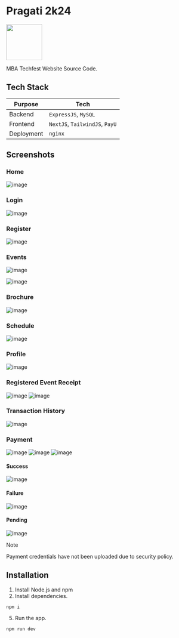 # Pragati 2k24

<img src="https://github.com/Ashrockzzz2003/pragati24_web/assets/90165751/0869ceee-4c81-4e40-94f1-cf72c0e95d78" style="height: 96px;" />

MBA Techfest Website Source Code.

## Tech Stack

<!-- [Link to BackEnd GitHub Repository](https://github.com/Ashrockzzz2003/pragati_backend_2024) -->

| Purpose | Tech |
| --- | --- |
| Backend | `ExpressJS`, `MySQL` |
| Frontend | `NextJS`, `TailwindJS`, `PayU` |
| Deployment | `nginx` |

## Screenshots

### Home

![image](https://github.com/Ashrockzzz2003/pragati24_web/assets/90165751/0517b366-5ac0-41d3-bc29-640352a8e7c7)

### Login

![image](https://github.com/Ashrockzzz2003/pragati24_web/assets/90165751/1bbcd34f-4fff-4626-b188-1f66604fa243)

### Register

![image](https://github.com/Ashrockzzz2003/pragati24_web/assets/90165751/21f388aa-702a-4942-9495-6b2712877afd)

### Events

![image](https://github.com/Ashrockzzz2003/pragati24_web/assets/90165751/966ed6bb-5c7c-4e3f-8155-77c0b89a73e5)

![image](https://github.com/Ashrockzzz2003/pragati24_web/assets/90165751/a8efdeda-0bff-41bf-acba-8e765edb9574)

### Brochure

![image](https://github.com/Ashrockzzz2003/pragati24_web/assets/90165751/7875bc03-cfa6-4494-a055-22b94a8236b3)

### Schedule

![image](https://github.com/Ashrockzzz2003/pragati24_web/assets/90165751/e66e2ddb-deed-4013-8cd1-9e0b79e4f473)

### Profile

![image](https://github.com/Ashrockzzz2003/pragati24_web/assets/90165751/7fafca54-5ebf-4893-9203-dd489ef6baa3)

### Registered Event Receipt

![image](https://github.com/Ashrockzzz2003/pragati24_web/assets/90165751/57592bde-9cda-4e9f-8375-b6f26adb8f75)
![image](https://github.com/Ashrockzzz2003/pragati24_web/assets/90165751/0279e307-f206-41b9-9953-2e91832b1842)

### Transaction History

![image](https://github.com/Ashrockzzz2003/pragati24_web/assets/90165751/e8f59290-6e90-4963-adce-57676ad2e448)

### Payment

![image](https://github.com/Ashrockzzz2003/pragati24_web/assets/90165751/edea2b39-2f2c-4d33-ba1d-806d54009943)
![image](https://github.com/Ashrockzzz2003/pragati24_web/assets/90165751/c780adc1-0b83-411e-8439-963786b8e3f1)
![image](https://github.com/Ashrockzzz2003/pragati24_web/assets/90165751/aa3c3c8e-5f5a-4739-ab76-8ff53557f0df)

#### Success

![image](https://github.com/Ashrockzzz2003/pragati24_web/assets/90165751/3cb2efa4-dc2c-4d53-b58f-3f3b4ef6e08f)

#### Failure

![image](https://github.com/Ashrockzzz2003/pragati24_web/assets/90165751/ed5771fd-fd55-4284-aba4-0c9aef3c497e)

#### Pending

![image](https://github.com/Ashrockzzz2003/pragati24_web/assets/90165751/b46e2299-efd6-47e4-9225-e43fcb3d0c20)

> [!Note]
> Payment credentials have not been uploaded due to security policy.

## Installation

1. Install Node.js and npm
2. Install dependencies.

```
npm i
```

5. Run the app.

```
npm run dev
```
